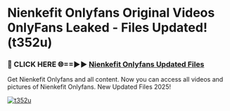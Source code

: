 # Nienkefit Onlyfans Original Videos 0nlyFans Leaked - Files Updated! (t352u)

<h3>🔴 CLICK HERE 🌐==►► <a href="https://tinyurl.com/ehrbuxhb" rel="nofollow">Nienkefit Onlyfans Updated Files</a></h3>

Get Nienkefit Onlyfans and all content. Now you can access all videos and pictures of Nienkefit Onlyfans. New Updated Files 2025!

[![t352u](https://i.imgur.com/lVYEuWS.gif)](https://tinyurl.com/ehrbuxhb)
